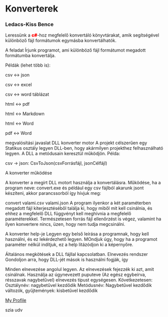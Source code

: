 
# Konverterek

### Ledacs-Kiss Bence 

Leressünk a <font color="red" style="font-weight:900">c#</font>-hoz megfelelő konvertáló könyvtárakat, amik segítségével különböző fájl formátumok egymásba konvertálhatók.

A feladat
Írjunk programot, ami különböző fájl formátumot megadott formátumba konvertálja.

Példák (lehet több is):

csv <-> json

csv <-> excel

csv <-> word táblázat

html <-> pdf

html <-> Markdown

html <-> Word

pdf <-> Word

megvalósítási javaslat
DLL konverter motor
A projekt célszerűen egy Statikus osztály legyen DLL-ben, hogy akármilyen projekthez felhasználható legyen. A DLL a metódusain keresztül működjön.
 Példa:

csv -> json: CsvToJson(csvForrásfájl, jsonCélfájl)

A konverter működése

A konverter a megírt DLL motort használja a konvertálásra. Működése, ha a program neve: convert.exe és például egy csv fájlból akarunk jsont készíteni, akkor parancssorból így hívjuk meg:

convert valami.csv valami.json
A program ilyenkor a két paraméterben megadott fájl kiterjesztéséből találja ki, hogy miből mit kell csinálnia, és ehhez a megfelelő DLL függvényt kell meghívnia a megfelelő paraméterekkel. Természetesen forrás fájl ellenőrzést is végez, valamint ha ilyen konvertere nincs, üzen, hogy nem tudja megcsinálni.

A konverter help-je
Legyen egy belső leírása a programnak, hogy kell használni, és ez lekérdezhető legyen. MOndjuk úgy, hogy ha a programot paraméter nélkül indítjuk, ez a help litázódjon ki a képernyőre.

Általános megkötések a DLL fájllal kapcsolatban.
Elnevezés rendszer
Gondoljon arra, hogy DLL-jét mások is használni fogják, így

Minden elnevezése angolul legyen.
Az elnevezések fejezzék ki azt, amit csinálnak.
Használja az úgynevezett puputeve (Az egész egybeírva, résszavak nagybetűvel) elnevezés típust egységesen.
Következetesen:
Osztálynév: nagybetűvel kezdődik
Metódusnév: Nagybetűvel kezdődik
változók, gyűjtemények: kisbetűvel kezdődik

<a href="https://github.com/Ledaacs">My Profile</a>


szia udv